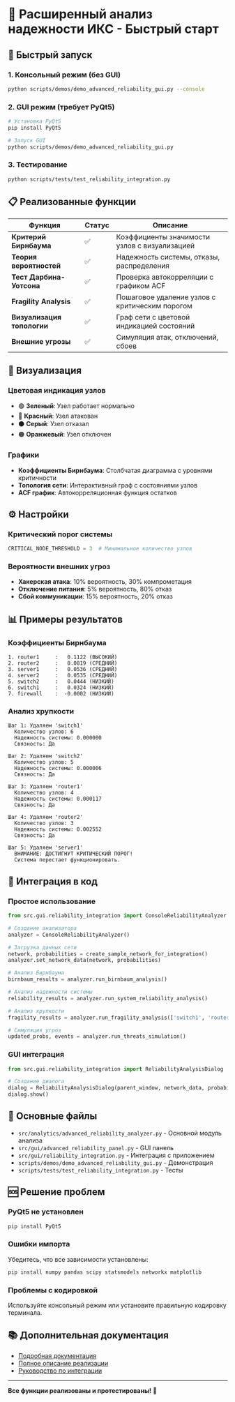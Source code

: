 # 🎯 Расширенный анализ надежности ИКС - Быстрый старт

## 🚀 Быстрый запуск

### 1. Консольный режим (без GUI)
```bash
python scripts/demos/demo_advanced_reliability_gui.py --console
```

### 2. GUI режим (требует PyQt5)
```bash
# Установка PyQt5
pip install PyQt5

# Запуск GUI
python scripts/demos/demo_advanced_reliability_gui.py
```

### 3. Тестирование
```bash
python scripts/tests/test_reliability_integration.py
```

## 📋 Реализованные функции

| Функция | Статус | Описание |
|---------|--------|----------|
| **Критерий Бирнбаума** | ✅ | Коэффициенты значимости узлов с визуализацией |
| **Теория вероятностей** | ✅ | Надежность системы, отказы, распределения |
| **Тест Дарбина-Уотсона** | ✅ | Проверка автокорреляции с графиком ACF |
| **Fragility Analysis** | ✅ | Пошаговое удаление узлов с критическим порогом |
| **Визуализация топологии** | ✅ | Граф сети с цветовой индикацией состояний |
| **Внешние угрозы** | ✅ | Симуляция атак, отключений, сбоев |

## 🎨 Визуализация

### Цветовая индикация узлов
- 🟢 **Зеленый**: Узел работает нормально
- 🔴 **Красный**: Узел атакован
- ⚫ **Серый**: Узел отказал
- 🟠 **Оранжевый**: Узел отключен

### Графики
- **Коэффициенты Бирнбаума**: Столбчатая диаграмма с уровнями критичности
- **Топология сети**: Интерактивный граф с состояниями узлов
- **ACF график**: Автокорреляционная функция остатков

## ⚙️ Настройки

### Критический порог системы
```python
CRITICAL_NODE_THRESHOLD = 3  # Минимальное количество узлов
```

### Вероятности внешних угроз
- **Хакерская атака**: 10% вероятность, 30% компрометация
- **Отключение питания**: 5% вероятность, 80% отказ
- **Сбой коммуникации**: 15% вероятность, 20% отказ

## 📊 Примеры результатов

### Коэффициенты Бирнбаума
```
1. router1     :   0.1122 (ВЫСОКИЙ)
2. router2     :   0.0819 (СРЕДНИЙ)
3. server1     :   0.0536 (СРЕДНИЙ)
4. server2     :   0.0535 (СРЕДНИЙ)
5. switch2     :   0.0444 (НИЗКИЙ)
6. switch1     :   0.0324 (НИЗКИЙ)
7. firewall    :  -0.0002 (НИЗКИЙ)
```

### Анализ хрупкости
```
Шаг 1: Удаляем 'switch1'
  Количество узлов: 6
  Надежность системы: 0.000000
  Связность: Да

Шаг 2: Удаляем 'switch2'
  Количество узлов: 5
  Надежность системы: 0.000006
  Связность: Да

Шаг 3: Удаляем 'router1'
  Количество узлов: 4
  Надежность системы: 0.000117
  Связность: Да

Шаг 4: Удаляем 'router2'
  Количество узлов: 3
  Надежность системы: 0.002552
  Связность: Да

Шаг 5: Удаляем 'server1'
  ВНИМАНИЕ: ДОСТИГНУТ КРИТИЧЕСКИЙ ПОРОГ!
  Система перестает функционировать.
```

## 🔧 Интеграция в код

### Простое использование
```python
from src.gui.reliability_integration import ConsoleReliabilityAnalyzer

# Создание анализатора
analyzer = ConsoleReliabilityAnalyzer()

# Загрузка данных сети
network, probabilities = create_sample_network_for_integration()
analyzer.set_network_data(network, probabilities)

# Анализ Бирнбаума
birnbaum_results = analyzer.run_birnbaum_analysis()

# Анализ надежности системы
reliability_results = analyzer.run_system_reliability_analysis()

# Анализ хрупкости
fragility_results = analyzer.run_fragility_analysis(['switch1', 'router1'])

# Симуляция угроз
updated_probs, events = analyzer.run_threats_simulation()
```

### GUI интеграция
```python
from src.gui.reliability_integration import ReliabilityAnalysisDialog

# Создание диалога
dialog = ReliabilityAnalysisDialog(parent_window, network_data, probabilities)
dialog.show()
```

## 📁 Основные файлы

- `src/analytics/advanced_reliability_analyzer.py` - Основной модуль анализа
- `src/gui/advanced_reliability_panel.py` - GUI панель
- `src/gui/reliability_integration.py` - Интеграция с приложением
- `scripts/demos/demo_advanced_reliability_gui.py` - Демонстрация
- `scripts/tests/test_reliability_integration.py` - Тесты

## 🆘 Решение проблем

### PyQt5 не установлен
```bash
pip install PyQt5
```

### Ошибки импорта
Убедитесь, что все зависимости установлены:
```bash
pip install numpy pandas scipy statsmodels networkx matplotlib
```

### Проблемы с кодировкой
Используйте консольный режим или установите правильную кодировку терминала.

## 📚 Дополнительная документация

- [Подробная документация](docs/ADVANCED_RELIABILITY_ANALYSIS.md)
- [Полное описание реализации](docs/COMPLETE_RELIABILITY_ANALYSIS.md)
- [Руководство по интеграции](docs/ADVANCED_RELIABILITY_README.md)

---

**Все функции реализованы и протестированы!** 🎉
